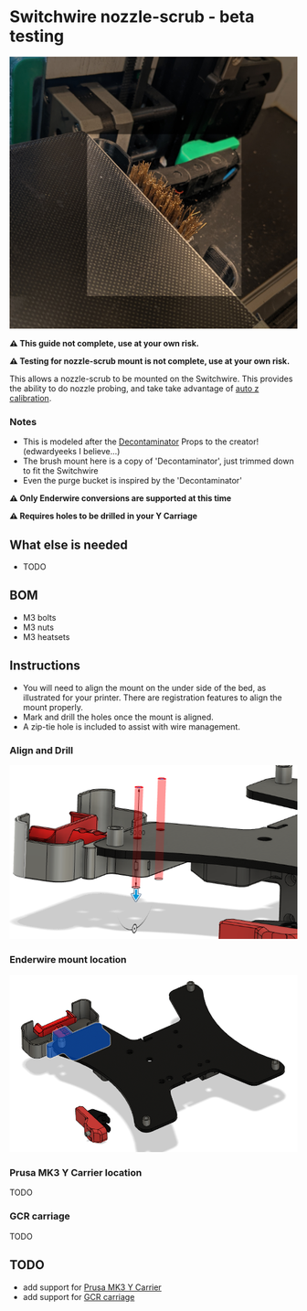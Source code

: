 # Switchwire nozzle-scrub - beta testing
![](/images/nozzle-scrub.jpg)

**:warning: This guide not complete, use at your own risk.**

**:warning: Testing for nozzle-scrub mount is not complete, use at your own risk.**

This allows a nozzle-scrub to be mounted on the Switchwire. This provides the ability to do nozzle probing, and take take advantage of [auto z calibration](https://github.com/protoloft/klipper_z_calibration).

### Notes
- This is modeled after the [Decontaminator](https://github.com/VoronDesign/VoronUsers/tree/master/abandoned_mods/printer_mods/edwardyeeks/Decontaminator_Purge_Bucket_%26_Nozzle_Scrubber) Props to the creator! (edwardyeeks I believe...)
- The brush mount here is a copy of 'Decontaminator', just trimmed down to fit the Switchwire
- Even the purge bucket is inspired by the 'Decontaminator'

**:warning: Only Enderwire conversions are supported at this time**

**:warning: Requires holes to be drilled in your Y Carriage**

## What else is needed
- TODO

## BOM
- M3 bolts
- M3 nuts
- M3 heatsets

## Instructions
- You will need to align the mount on the under side of the bed, as illustrated for your printer. There are registration features to align the mount properly.
- Mark and drill the holes once the mount is aligned.
- A zip-tie hole is included to assist with wire management.

### Align and Drill
![](/nozzle-scrub/images/nozzle-scrub-ender-register-and-drill-example.PNG)

### Enderwire mount location
![](/nozzle-scrub/images/nozzle-scrub-ender-mount-location.PNG)

### Prusa MK3 Y Carrier location
TODO

### GCR carriage
TODO

## TODO
- add support for [Prusa MK3 Y Carrier](https://www.prusa3d.com/product/y-carriage-mk3-s/)
- add support for [GCR carriage](https://gulfcoast-robotics.com/products/modular-y-carriage-plate-upgrade-creality-ender-3-point-leveling)